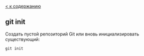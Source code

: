 [< к содержанию](./readme.md)

## git init

Создать пустой репозиторий Git или вновь инициализировать существующий:

```bash=
git init
```
